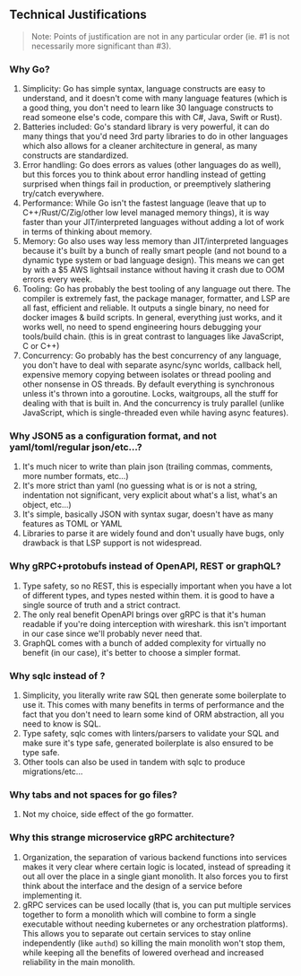 ## Technical Justifications

> Note: Points of justification are not in any particular order (ie. #1 is not necessarily more significant than #3).

### Why Go?

1. Simplicity: Go has simple syntax, language constructs are easy to understand, and it doesn't come with many language features (which is a good thing, you don't need to learn like 30 language constructs to read someone else's code, compare this with C#, Java, Swift or Rust).
2. Batteries included: Go's standard library is very powerful, it can do many things that you'd need 3rd party libraries to do in other languages which also allows for a cleaner architecture in general, as many constructs are standardized.
3. Error handling: Go does errors as values (other languages do as well), but this forces you to think about error handling instead of getting surprised when things fail in production, or preemptively slathering try/catch everywhere.
4. Performance: While Go isn't the fastest language (leave that up to C++/Rust/C/Zig/other low level managed memory things), it is way faster than your JIT/interpreted languages without adding a lot of work in terms of thinking about memory.
5. Memory: Go also uses way less memory than JIT/interpreted languages because it's built by a bunch of really smart people (and not bound to a dynamic type system or bad language design). This means we can get by with a $5 AWS lightsail instance without having it crash due to OOM errors every week.
6. Tooling: Go has probably the best tooling of any language out there. The compiler is extremely fast, the package manager, formatter, and LSP are all fast, efficient and reliable. It outputs a single binary, no need for docker images & build scripts. In general, everything just works, and it works well, no need to spend engineering hours debugging your tools/build chain. (this is in great contrast to languages like JavaScript, C or C++)
7. Concurrency: Go probably has the best concurrency of any language, you don't have to deal with separate async/sync worlds, callback hell, expensive memory copying between isolates or thread pooling and other nonsense in OS threads. By default everything is synchronous unless it's thrown into a goroutine. Locks, waitgroups, all the stuff for dealing with that is built in. And the concurrency is truly parallel (unlike JavaScript, which is single-threaded even while having async features).

### Why JSON5 as a configuration format, and not yaml/toml/regular json/etc...?

1. It's much nicer to write than plain json (trailing commas, comments, more number formats, etc...)
2. It's more strict than yaml (no guessing what is or is not a string, indentation not significant, very explicit about what's a list, what's an object, etc...)
3. It's simple, basically JSON with syntax sugar, doesn't have as many features as TOML or YAML
4. Libraries to parse it are widely found and don't usually have bugs, only drawback is that LSP support is not widespread.

### Why gRPC+protobufs instead of OpenAPI, REST or graphQL?

1. Type safety, so no REST, this is especially important when you have a lot of different types, and types nested within them. it is good to have a single source of truth and a strict contract.
2. The only real benefit OpenAPI brings over gRPC is that it's human readable if you're doing interception with wireshark. this isn't important in our case since we'll probably never need that.
3. GraphQL comes with a bunch of added complexity for virtually no benefit (in our case), it's better to choose a simpler format.

### Why sqlc instead of <any other go ORM or raw sql>?

1. Simplicity, you literally write raw SQL then generate some boilerplate to use it. This comes with many benefits in terms of performance and the fact that you don't need to learn some kind of ORM abstraction, all you need to know is SQL.
2. Type safety, sqlc comes with linters/parsers to validate your SQL and make sure it's type 
safe, generated boilerplate is also ensured to be type safe.
3. Other tools can also be used in tandem with sqlc to produce migrations/etc...

### Why tabs and not spaces for go files?

1. Not my choice, side effect of the go formatter.

### Why this strange microservice gRPC architecture?

1. Organization, the separation of various backend functions into services makes it very clear where certain logic is located, instead of spreading it out all over the place in a single giant monolith. It also forces you to first think about the interface and the design of a service before implementing it.
2. gRPC services can be used locally (that is, you can put multiple services together to form a monolith which will combine to form a single executable without needing kubernetes or any orchestration platforms). This allows you to separate out certain services to stay online independently (like `authd`) so killing the main monolith won't stop them, while keeping all the benefits of lowered overhead and increased reliability in the main monolith.

